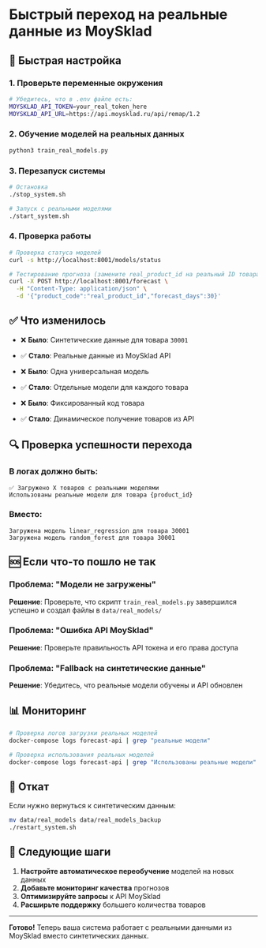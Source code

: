 # Быстрый переход на реальные данные из MoySklad

## 🚀 Быстрая настройка

### 1. Проверьте переменные окружения
```bash
# Убедитесь, что в .env файле есть:
MOYSKLAD_API_TOKEN=your_real_token_here
MOYSKLAD_API_URL=https://api.moysklad.ru/api/remap/1.2
```

### 2. Обучение моделей на реальных данных
```bash
python3 train_real_models.py
```

### 3. Перезапуск системы
```bash
# Остановка
./stop_system.sh

# Запуск с реальными моделями
./start_system.sh
```

### 4. Проверка работы
```bash
# Проверка статуса моделей
curl -s http://localhost:8001/models/status

# Тестирование прогноза (замените real_product_id на реальный ID товара)
curl -X POST http://localhost:8001/forecast \
  -H "Content-Type: application/json" \
  -d '{"product_code":"real_product_id","forecast_days":30}'
```

## ✅ Что изменилось

- ❌ **Было**: Синтетические данные для товара `30001`
- ✅ **Стало**: Реальные данные из MoySklad API

- ❌ **Было**: Одна универсальная модель
- ✅ **Стало**: Отдельные модели для каждого товара

- ❌ **Было**: Фиксированный код товара
- ✅ **Стало**: Динамическое получение товаров из API

## 🔍 Проверка успешности перехода

### В логах должно быть:
```
✅ Загружено X товаров с реальными моделями
Использованы реальные модели для товара {product_id}
```

### Вместо:
```
Загружена модель linear_regression для товара 30001
Загружена модель random_forest для товара 30001
```

## 🆘 Если что-то пошло не так

### Проблема: "Модели не загружены"
**Решение**: Проверьте, что скрипт `train_real_models.py` завершился успешно и создал файлы в `data/real_models/`

### Проблема: "Ошибка API MoySklad"
**Решение**: Проверьте правильность API токена и его права доступа

### Проблема: "Fallback на синтетические данные"
**Решение**: Убедитесь, что реальные модели обучены и API обновлен

## 📊 Мониторинг

```bash
# Проверка логов загрузки реальных моделей
docker-compose logs forecast-api | grep "реальные модели"

# Проверка использования реальных моделей
docker-compose logs forecast-api | grep "Использованы реальные модели"
```

## 🔄 Откат

Если нужно вернуться к синтетическим данным:
```bash
mv data/real_models data/real_models_backup
./restart_system.sh
```

## 📝 Следующие шаги

1. **Настройте автоматическое переобучение** моделей на новых данных
2. **Добавьте мониторинг качества** прогнозов
3. **Оптимизируйте запросы** к API MoySklad
4. **Расширьте поддержку** большего количества товаров

---

**Готово!** Теперь ваша система работает с реальными данными из MoySklad вместо синтетических данных. 